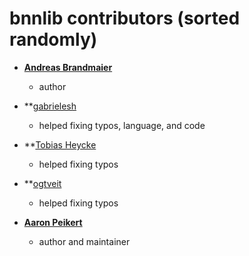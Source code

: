 bnnlib contributors (sorted randomly)
============================================

* **[Andreas Brandmaier](https://github.com/brandmaier)**

	*	author

* **[gabrielesh](https://github.com/gabrielesh)

	*	helped fixing typos, language, and code


* **[Tobias Heycke](https://github.com/TobiasHeycke)

	*	helped fixing typos


* **[ogtveit](https://github.com/ogtveit)
	
	*	helped fixing typos


* **[Aaron Peikert](https://github.com/aaronpeikert)**

	*	author and maintainer




